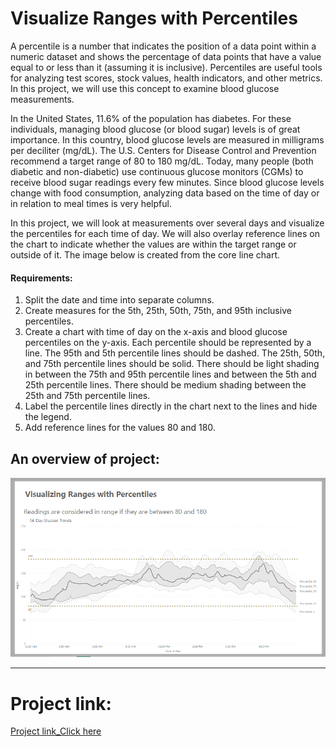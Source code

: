 
# Visualize Ranges with Percentiles


A percentile is a number that indicates the position of a data point within a numeric dataset and shows the percentage of data points that have a value equal to or less than it (assuming it is inclusive). Percentiles are useful tools for analyzing test scores, stock values, health indicators, and other metrics. In this project, we will use this concept to examine blood glucose measurements.

In the United States, 11.6% of the population has diabetes. For these individuals, managing blood glucose (or blood sugar) levels is of great importance. In this country, blood glucose levels are measured in milligrams per deciliter (mg/dL). The U.S. Centers for Disease Control and Prevention recommend a target range of 80 to 180 mg/dL. Today, many people (both diabetic and non-diabetic) use continuous glucose monitors (CGMs) to receive blood sugar readings every few minutes. Since blood glucose levels change with food consumption, analyzing data based on the time of day or in relation to meal times is very helpful.

In this project, we will look at measurements over several days and visualize the percentiles for each time of day. We will also overlay reference lines on the chart to indicate whether the values are within the target range or outside of it. The image below is created from the core line chart.


#### Requirements:

1. Split the date and time into separate columns. 
2. Create measures for the 5th, 25th, 50th, 75th, and 95th inclusive percentiles. 
3. Create a chart with time of day on the x-axis and blood glucose percentiles on the y-axis. Each percentile should be represented by a line. The 95th and 5th percentile lines should be dashed. The 25th, 50th, and 75th percentile lines should be solid. There should be light shading in between the 75th and 95th percentile lines and between the 5th and 25th percentile lines. There should be medium shading between the 25th and 75th percentile lines.
4. Label the percentile lines directly in the chart next to the lines and hide the legend. 
5. Add reference lines for the values 80 and 180.

## An overview of project:

![VP](https://github.com/fazelif/Visualization-with-PowerBI/blob/main/Visual-Sample/Pictures/VP.PNG)

-----------------------------------------------------------------------------------------------------------------------------------------------------------------


# Project link:

[Project link_Click here](https://github.com/fazelif/Visualization-with-PowerBI/blob/main/Visual-Sample/Projects/Project_Visualize%20Ranges%20with%20Percentiles/F_Visualizing%20Ranges%20with%20Percentiles.pbix)
